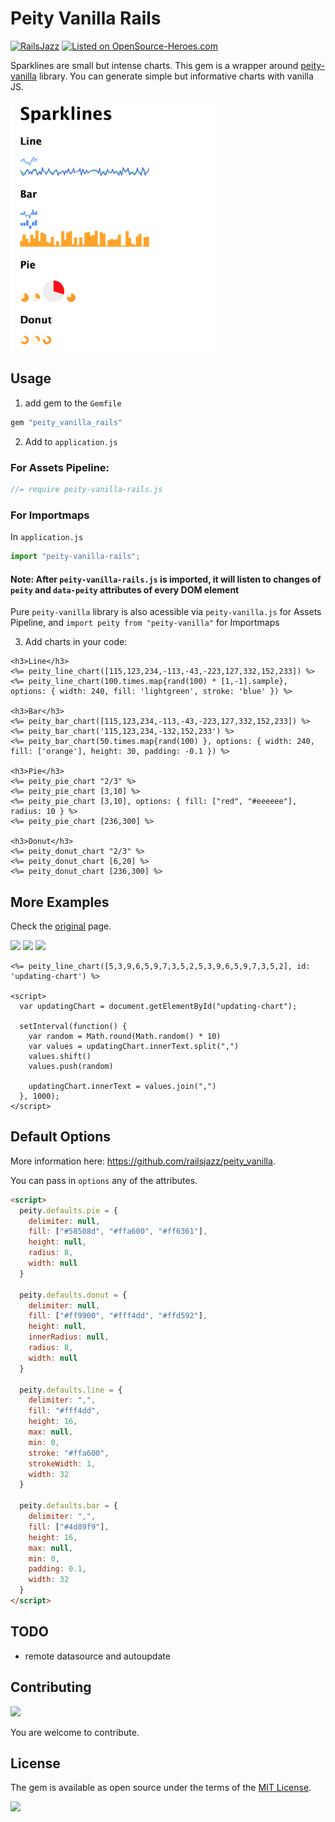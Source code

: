 # Peity Vanilla Rails

[![RailsJazz](https://github.com/igorkasyanchuk/rails_time_travel/blob/main/docs/my_other.svg?raw=true)](https://www.railsjazz.com)
[![Listed on OpenSource-Heroes.com](https://opensource-heroes.com/badge-v1.svg)](https://opensource-heroes.com/r/railsjazz/peity_vanilla_rails)

Sparklines are small but intense charts. This gem is a wrapper around [peity-vanilla](https://github.com/railsjazz/peity_vanilla) library. You can generate simple but informative charts with vanilla JS.

<img src="./docs/sparklines.png" height="400px"/>

## Usage

1. add gem to the `Gemfile`

```ruby
gem "peity_vanilla_rails"
```

2. Add to `application.js`

### For Assets Pipeline:

```javascript
//= require peity-vanilla-rails.js
```

### For Importmaps

In `application.js`

```js
import "peity-vanilla-rails";
```

#### Note: After `peity-vanilla-rails.js` is imported, it will listen to changes of `peity` and `data-peity` attributes of every DOM element
Pure `peity-vanilla` library is also acessible via `peity-vanilla.js` for Assets Pipeline, and `import peity from "peity-vanilla"` for Importmaps

3. Add charts in your code:

```erb
<h3>Line</h3>
<%= peity_line_chart([115,123,234,-113,-43,-223,127,332,152,233]) %>
<%= peity_line_chart(100.times.map{rand(100) * [1,-1].sample}, options: { width: 240, fill: 'lightgreen', stroke: 'blue' }) %>

<h3>Bar</h3>
<%= peity_bar_chart([115,123,234,-113,-43,-223,127,332,152,233]) %>
<%= peity_bar_chart('115,123,234,-132,152,233') %>
<%= peity_bar_chart(50.times.map{rand(100) }, options: { width: 240, fill: ['orange'], height: 30, padding: -0.1 }) %>

<h3>Pie</h3>
<%= peity_pie_chart "2/3" %>
<%= peity_pie_chart [3,10] %>
<%= peity_pie_chart [3,10], options: { fill: ["red", "#eeeeee"], radius: 10 } %>
<%= peity_pie_chart [236,300] %>

<h3>Donut</h3>
<%= peity_donut_chart "2/3" %>
<%= peity_donut_chart [6,20] %>
<%= peity_donut_chart [236,300] %>
```

## More Examples

Check the [original](https://github.com/railsjazz/peity_vanilla) page.

<img src="https://github.com/railsjazz/peity_vanilla/raw/main/docs/color.png"/>
<img src="https://github.com/railsjazz/peity_vanilla/raw/main/docs/custom.png"/>
<img src="https://github.com/railsjazz/peity_vanilla/raw/main/docs/animation.gif"/>

```erb
<%= peity_line_chart([5,3,9,6,5,9,7,3,5,2,5,3,9,6,5,9,7,3,5,2], id: 'updating-chart') %>

<script>
  var updatingChart = document.getElementById("updating-chart");
  
  setInterval(function() {
    var random = Math.round(Math.random() * 10)
    var values = updatingChart.innerText.split(",")
    values.shift()
    values.push(random)

    updatingChart.innerText = values.join(",")
  }, 1000);
</script>
```

## Default Options

More information here: https://github.com/railsjazz/peity_vanilla.

You can pass in `options` any of the attributes.

```html
<script>
  peity.defaults.pie = {
    delimiter: null,
    fill: ["#58508d", "#ffa600", "#ff6361"],
    height: null,
    radius: 8,
    width: null
  }

  peity.defaults.donut = {
    delimiter: null,
    fill: ["#ff9900", "#fff4dd", "#ffd592"],
    height: null,
    innerRadius: null,
    radius: 8,
    width: null
  }

  peity.defaults.line = {
    delimiter: ",",
    fill: "#fff4dd",
    height: 16,
    max: null,
    min: 0,
    stroke: "#ffa600",
    strokeWidth: 1,
    width: 32
  }

  peity.defaults.bar = {
    delimiter: ",",
    fill: ["#4d89f9"],
    height: 16,
    max: null,
    min: 0,
    padding: 0.1,
    width: 32
  } 
</script>
```

## TODO

- remote datasource and autoupdate

## Contributing

[<img src="https://opensource-heroes.com/svg/embed/railsjazz/peity_vanilla_rails"
/>](https://opensource-heroes.com/r/railsjazz/peity_vanilla_rails)

You are welcome to contribute.

## License

The gem is available as open source under the terms of the [MIT License](https://opensource.org/licenses/MIT).


[<img src="https://github.com/igorkasyanchuk/rails_time_travel/blob/main/docs/more_gems.png?raw=true"
/>](https://www.railsjazz.com/?utm_source=github&utm_medium=bottom&utm_campaign=peity_vanilla_rails)
